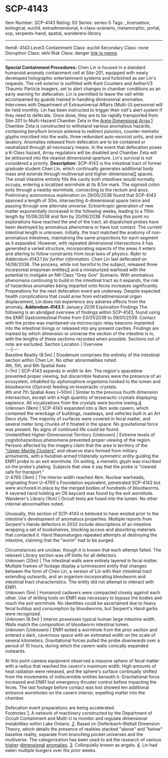 # SCP-4143
Item Number: SCP-4143
Rating: 93
Series: series-5
Tags: _licensebox, biological, euclid, extradimensional, k-class-scenario, metamorphic, portal, scp, serpents-hand, spatial, wanderers-library

---

Item#: 4143
Level3
Containment Class:
euclid
Secondary Class:
none
Disruption Class:
ekhi
Risk Class:
danger
[link to memo](/classification-committee-memo)  

* * *
**Special Containment Procedures:** Chen Lin is housed in a standard humanoid anomaly containment cell at Site-201, equipped with newly developed holographic entertainment systems and furbished as per Lin's requests. The cell exterior is outfitted with Kant Counters and AetherV3 Thaumic Particle Imagers, set to alert changes in chamber conditions as an early warning for defecation. Lin is permitted to leave the cell while accompanied by guards trained in handling dimensional anomalies. Interviews with Department of Extrauniversal Affairs (Multi-U) personnel will be held monthly.
Lin has been instructed to trigger their cell's alert system if they need to defecate. Once done, they are to be rapidly transported from Site-201 to Multi-Hazard Chamber Zeta in the [Arete Dimensional Array](/lake-ontario-array).[1](javascript:;) Chamber Zeta is constructed to withstand various anomalous hazards, containing beryllium bronze antenna to redirect psionics, counter-memetic glyphs inscribed into the walls, three redundant auto-exorcist units, and one lavatory. Anomalies released from defecation are to be contained or neutralized through all necessary means.
In the event that defecation poses a K-Class hazard, Array regulators will be disabled and Chamber Zeta will be jettisoned into the nearest dimensional aperture. Lin's survival is not considered a priority.
**Description:** SCP-4143 is the intestinal tract of former graduate student Chen Lin, which continually generates additional body mass and extends through multiversal and higher-dimensional[2](javascript:;) spaces. The small intestine entirely fills the cavity both intestines would normally occupy, entering a localized wormhole at its 8.5m mark. The sigmoid colon exits through a nearby wormhole, connecting to the rectum and anus.
Preliminary autonomous exploration on 29/05/2038 found that SCP-4143 spanned a length of 30m, intersecting 4-dimensional space twice and passing through one alternate universe. Ectoentropic generation of new matter exponentially increased in the following weeks, leading to a 110m length by 10/06/2038 and 1km by 20/06/2038. Following this point no explorations have reached the end of the tract; all dispatched probes have been destroyed by anomalous phenomena or have lost contact. The current intestinal length is unknown.
Initially, the tract matched the anatomy of non-anomalous intestines, maintaining the same proportions for each segment as it expanded. However, with repeated dimensional intersections it has generated a varied structure, incorporating aspects of the areas it enters and altering to follow constraints from local laws of physics. _Refer to Addendum.4143.1 for further information._
Chen Lin last defecated on 14/06/2038. The process, while not harmful to the subject, released three incorporeal empyrean entities[3](javascript:;) and a miniaturized warhead with the potential to instigate an NK-Class "Grey Goo" Scenario. With anomalous phenomena continuing to build in the intestinal tract as it expands, the risk of hazardous anomalies being imparted onto feces increases significantly. Preparations for the next defecation event are underway.
Despite expected health complications that could arise from extradimensional organ displacement, Lin does not experience any adverse effects from the anomaly.
**Addendum.4143.1:** January 2039 Exploration Findings
The following is an abridged overview of findings within SCP-4143, found using the ENR1 Gastrointestinal Probe from 03/01/2039 to 09/01/2039. Contact with the probe was maintained via microscopic relay beacons implanted into the intestinal linings or released into any present cavities. Findings are marked by which dimension or universe the section of the intestine is in, with the lengths of these sections recorded when possible. Sections not of note are excluded.
Section Location | Overview  
---|---  
Baseline Reality (8.5m) | Duodenum comprises the entirety of the intestinal section within Chen Lin. No other abnormalities noted.  
4th, 5th, and 6th Spatial Axes  
(~7m) | SCP-4143 expands in width to 4m. The region's spacetime prevented proper viewing, but discernible features were the presence of an ecosystem, inhabited by siphonophore organisms hooked to the lumen and bloodworms (_Glycera_) feeding on tesseractic crystals.  
4th and 7th Spatial Axes (~50m) | Similar to the previous fourth dimension intersection, except with a high quantity of tesseractic crystals displaying sapience. All vocalizations from the crystals were bovine lowing.[4](javascript:;)  
Unknown (9km) | SCP-4143 expanded into a 3km wide cavern, which contained the wreckage of buildings, roadways, and vehicles built in an Art Deco style. The majority of surfaces were covered in fecal matter, and several meter long chunks of it floated in the space. No gravitational force was present. No signs of continued life could be found.  
Unidentified Higher-Dimensional Territory (Unknown) | Extreme levels of cognitohazardous phenomena prevented proper viewing of the region. Persons affected by the imagery claim that the area is territory of the ["Upper Mantle Clusters"](/a-hole-in-mars) and observe stars formed from military armaments, with a hundred-armed trilaterally symmetric entity guiding the ENR1 probe to an exit wormhole. On exiting, a memetic glyph was inscribed on the probe's plating. Subjects that view it say that the probe is "cleared safe for transport."  
U-4765 (3km) | The interior width reached 4km. Nuclear warheads, originating from U-4765's Foundation equivalent, penetrated SCP-4143 but were anchored in place by the merged bodies of hundreds of bloodworms. A severed hand holding an O5 keycard was found by the exit wormhole.  
Wanderer's Library (1km) | Occult texts are fused into the lumen. No other internal abnormalities noted.  
  
Unusually, this section of SCP-4143 is believed to have existed prior to the intestine's development of anomalous properties. Multiple reports from Serpent's Hands defectors in 2032 include descriptions of an intestine wrapping a set of bookshelves, blocking access and absorbing materials that contacted it. Hand thaumaturges repeated attempts at destroying the intestine, claiming that the "worm" had to be purged.  
  
Circumstances are unclear, though it is known that each attempt failed. The relevant Library section was off limits for all defectors.  
Unknown (20m) | The intestinal walls were entirely layered in fecal matter. Multiple frames of footage display a luminescent entity that changes between the form of Chen Lin, a version of Lin with their intestinal tract extending outwards, and an organism incorporating bloodworm and intestinal tract characteristics. The entity did not attempt to interact with ENR1.  
Unknown (5m) | Humanoid cadavers were compacted closely against each other. Use of drilling tools on ENR1 was necessary to bypass the bodies and reach the exit wormhole. No identities could be ascertained due to heavy fecal buildup and consumption by bloodworms, but Serpent's Hand garbs were recognized.  
Unknown (8.5m) | Interior possesses typical human large intestine width. Walls match the composition of bloodworm intestinal lumen.  
Unknown (Unknown) | ENR1 exited a wormhole from the prior section and entered a dark, cavernous space with an estimated width on the scale of several kilometers. Gravitational forces pulled the probe downwards over a period of 10 hours, during which the cavern walls conically expanded outwards.  
  
At this point camera equipment observed a massive sphere of fecal matter with a radius that reached the cavern's maximum width. High amounts of heat radiation were released, and the sphere's surface continually shifted from the movements of indiscernible entities beneath it. Gravitational force increased and ENR1 lost emergency thruster control before impacting the feces. The last footage before contact was lost showed ten additional entrance wormholes on the cavern interior, expelling matter into the chamber.  
  
Defecation event preparations are being accelerated.  
Footnotes
[1](javascript:;). A network of machinery constructed by the Department of Occult Containment and Multi-U to monitor and regulate dimensional instabilities within Lake Ontario.
[2](javascript:;). Based on Diefenbach-Weltall Dimension Theory, which details the presence of realities stacked "above" and "below" baseline reality, separate from branching pocket universes and the multiverse. The categorization has been used to aid the research of various [higher](/scp-2634)-[dimensional](/oh-seventy-six) [anomalies](/scp-3966).
[3](javascript:;). Colloquially known as angels.
[4](javascript:;). Lin had eaten multiple burgers over the prior weeks.